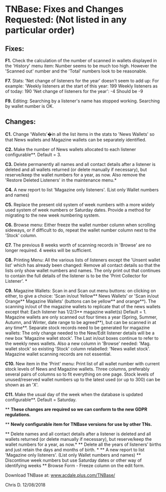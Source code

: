 # TNBase: Fixes and Changes Requested: (Not listed in any particular order)
## Fixes:
**F1.**  Check the calculation of the number of scanned in wallets displayed in the 'History' menu item: Number seems to be much too high. However the 'Scanned out' number and the 'Total' numbers look to be reasonable. 

**F7.** Stats: 'Net change of listeners for the year' doesn't seem to add up: For example:
'Weekly listeners at the start of this year: 199
Weekly listeners as of today: 190
'Net change of listeners for the year': -4   Should be -9 

**F9.** Editing: Searching by a listener's name has stopped working. Searching by wallet number is OK.

## Changes:
**C1.** Change 'Wallets'�in all the list items in the stats to 'News Wallets' so that News wallets and Magazine wallets can be separately identified.

**C2.** Make the number of News wallets allocated to each listener configurable**. Default = 3.

**C3.** Delete permanently all names and all contact details after a listener is deleted and all wallets returned (or delete manually if necessary), but reserve/keep the wallet numbers for a year, as now. Also remove the  'Restore Deleted Listeners' in the maintenance menu.*

**C4.** A new report to list 'Magazine only listeners'. (List only Wallet numbers and names)

**C5.** Replace the present old system of week numbers with a more widely used system of week numbers or Saturday dates. Provide a method for migrating to the new week numbering system.

**C6.** Browse menu: Either freeze the wallet number column when scrolling sideways, or if difficult to do, repeat the wallet number column next to the 'Stock' column.

**C7.** The previous 8 weeks worth of scanning records in 'Browse' are no longer required. 4 weeks will be sufficient.

**C8.** Printing Menu: All the various lists of listeners except the 'Unsent wallet list' which has already been changed:  Remove all contact details so that the lists only show wallet numbers and names.  The only print out that continues to contain the full details of the listener is to be the 'Print Collector for Listener'. *

**C9.** Magazine Wallets: Scan in and Scan out menu buttons: on clicking on either, to give a choice: 'Scan in/out Yellow** News Wallets' or 'Scan in/out Orange** Magazine Wallets' (buttons can be yellow** and orange**). The scanning in/out of the magazine wallets to replicate that of the news wallets except that:
Each listener has 1/2/3**  magazine wallet(s) Default = 1.
Magazine wallets are only scanned out four times a year (Spring, Summer, Autumn, and Winter, date range to be agreed**), but can be scanned in at any time**.
Separate stock records need to be generated for magazine wallets:  The only change needed to the New/Edit listener details will be a new box 'Magazine wallet stock'. The Last in/out boxes continue to refer to the weekly news wallets.   Also a new column in 'Browse' needed: 'Mag. wallet stock' so existing 'Stock' column relabelled: 'News wallet stock'.  Magazine wallet scanning records are not essential.

**C10.** New item in the 'Print' menu: Print list of all wallet number with current stock levels of News and Magazine wallets.  Three columns, preferably several pairs of columns so to fit everything on one page.  Stock levels of unused/reserved wallet numbers up to the latest used (or up to 300) can be shown as an 'X'.   

**C11.** Make the usual day of the week when the database is updated configurable**. Default = Saturday. 

** **These changes are required so we can conform to the new GDPR regulations.**

** **Newly configurable item for TNBase versions for use by other TNs.**

** Delete names and all contact details after a listener is deleted and all wallets returned (or delete manually if necessary), but reserve/keep the wallet numbers for a year, as now.*
** Delete all the years of listeners' births and just retain the days and months of birth. *
** A new report to list 'Magazine only listeners'. (List only Wallet numbers and names)
** Discontinue week numbers but use Saturday dates or other way of identifying weeks
** Browse Form - Freeze column on the edit form.

Download TNBase at: www.acdale.plus.com/TNBase/

Chris D. 12/08/2018
